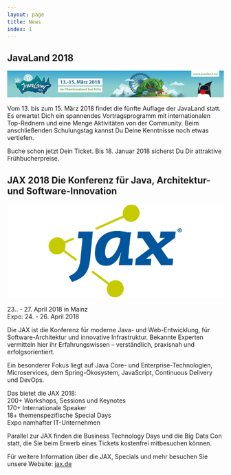 ```yaml
---
layout: page
title: News
index: 1
---
```


## JavaLand 2018

<a href="https://www.javaland.eu"><img src="/public/img/javaland_2018.jpg"/></a>

Vom 13. bis zum 15. März 2018 findet die fünfte Auflage der JavaLand statt. Es erwartet Dich ein spannendes Vortragsprogramm mit internationalen Top-Rednern und eine Menge Aktivitäten von der Community. Beim anschließenden Schulungstag kannst Du Deine Kenntnisse noch etwas vertiefen.

Buche schon jetzt Dein Ticket. Bis 18. Januar 2018 sicherst Du Dir attraktive Frühbucherpreise.

## JAX 2018 Die Konferenz für Java, Architektur- und Software-Innovation

<a href="https://www.jax.de"><img src="/public/img/jax.png"/></a>

23.. - 27. April 2018 in  Mainz<br />
Expo: 24. - 26. April 2018

Die JAX ist die Konferenz für moderne Java- und Web-Entwicklung, für Software-Architektur und innovative Infrastruktur. Bekannte Experten vermitteln hier ihr Erfahrungswissen – verständlich, praxisnah und erfolgsorientiert.

Ein besonderer Fokus liegt auf Java Core- und Enterprise-Technologien, Microservices, dem Spring-Ökosystem, JavaScript, Continuous Delivery und DevOps.

Das bietet die JAX 2018:<br />
200+ Workshops, Sessions und Keynotes<br />
170+ Internationale Speaker<br />
18+ themenspezifische Special Days<br />
Expo namhafter IT-Unternehmen

Parallel zur JAX finden die Business Technology Days und die Big Data Con statt, die Sie beim Erwerb eines Tickets kostenfrei mitbesuchen können.

Für weitere Information über die JAX, Specials und mehr besuchen Sie unsere Website: [jax.de](https://jax.de)

